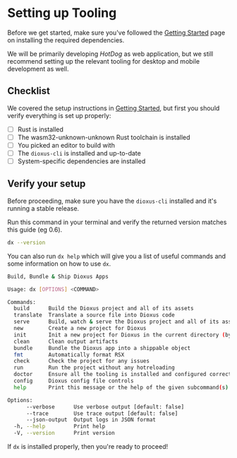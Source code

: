 # Setting up Tooling

Before we get started, make sure you've followed the [Getting Started]() page on installing the required dependencies.

We will be primarily developing *HotDog* as web application, but we still recommend setting up the relevant tooling for desktop and mobile development as well.

## Checklist

We covered the setup instructions in [Getting Started](), but first you should verify everything is set up properly:

- [ ] Rust is installed
- [ ] The wasm32-unknown-unknown Rust toolchain is installed
- [ ] You picked an editor to build with
- [ ] The `dioxus-cli` is installed and up-to-date
- [ ] System-specific dependencies are installed

## Verify your setup

Before proceeding, make sure you have the `dioxus-cli` installed and it's running a stable release.

Run this command in your terminal and verify the returned version matches this guide (eg 0.6).

```sh
dx --version
```

You can also run `dx help` which will give you a list of useful commands and some information on how to use `dx`.

```sh
Build, Bundle & Ship Dioxus Apps

Usage: dx [OPTIONS] <COMMAND>

Commands:
  build      Build the Dioxus project and all of its assets
  translate  Translate a source file into Dioxus code
  serve      Build, watch & serve the Dioxus project and all of its assets
  new        Create a new project for Dioxus
  init       Init a new project for Dioxus in the current directory (by default). Will attempt to keep your project in a good state
  clean      Clean output artifacts
  bundle     Bundle the Dioxus app into a shippable object
  fmt        Automatically format RSX
  check      Check the project for any issues
  run        Run the project without any hotreloading
  doctor     Ensure all the tooling is installed and configured correctly
  config     Dioxus config file controls
  help       Print this message or the help of the given subcommand(s)

Options:
      --verbose      Use verbose output [default: false]
      --trace        Use trace output [default: false]
      --json-output  Output logs in JSON format
  -h, --help         Print help
  -V, --version      Print version
```

If `dx` is installed properly, then you're ready to proceed!

